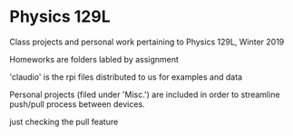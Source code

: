 # Physics 129L
Class projects and personal work pertaining to Physics 129L, Winter 2019

Homeworks are folders labled by assignment

'claudio' is the rpi files distributed to us for examples and data

Personal projects (filed under 'Misc.') are included in order to streamline push/pull process between devices.

just checking the pull feature
